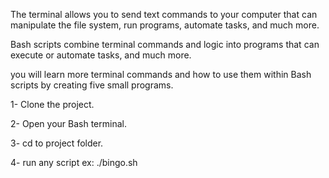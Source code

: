 The terminal allows you to send text commands to your computer that can manipulate the file system, run programs, automate tasks, and much more.

Bash scripts combine terminal commands and logic into programs that can execute or automate tasks, and much more.

you will learn more terminal commands and how to use them within Bash scripts by creating five small programs.

1- Clone the project.

2- Open your Bash terminal.

3- cd to project folder.

4- run any script ex: ./bingo.sh

